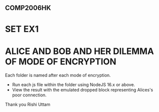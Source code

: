 ## COMP2006HK
# SET EX1
# ALICE AND BOB AND HER DILEMMA OF MODE OF ENCRYPTION


Each folder is named after each mode of encryption.

- Run each js file within the folder using NodeJS 16.x or above.
- View the result with the emulated dropped block representing Alices's poor connection.

Thank you
Rishi Uttam

